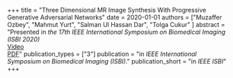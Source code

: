 +++
title = "Three Dimensional MR Image Synthesis With Progressive Generative Adversarial Networks"
date = 2020-01-01
authors = ["Muzaffer Ozbey", "Mahmut Yurt", "Salman Ul Hassan Dar", "Tolga Cukur" ]
abstract = "Presented in *the 17th IEEE International Symposium on Biomedical Imaging (ISBI 2020)* <br/>[Video](hybrid_dnn_abstract.pdf) <br/>[PDF](files/hybrid_dnn_abstract.pdf)"
publication_types = ["3"]
publication = "in *IEEE International Symposium on Biomedical Imaging (ISBI)*."
publication_short = "in *IEEE ISBI*"
+++
